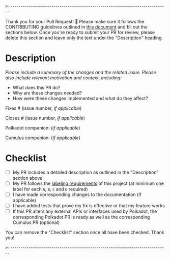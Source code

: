 

✄ -----------------------------------------------------------------------------

Thank you for your Pull Request! 🙏 Please make sure it follows the CONTRIBUTING guidelines outlined in [this document](./CONTRIBUTING.adoc) and fill out the sections below. Once you're ready to submit your PR for review, please delete this section and leave only the text under the "Description" heading.

# Description

*Please include a summary of the changes and the related issue. Please also include relevant motivation and context, including:*

- What does this PR do?
- Why are these changes needed?
- How were these changes implemented and what do they affect?

Fixes # (issue number, *if applicable*) 

Closes # (issue number, *if applicable*) 

Polkadot companion: (*if applicable*)

Cumulus companion: (*if applicable*)

# Checklist

- [ ] My PR includes a detailed description as outlined in the "Description" section above
- [ ] My PR follows the [labeling requirements](./CONTRIBUTING.adoc#merge-process) of this project (at minimum one label for each `A`, `B`, `C` and `D` required)
- [ ] I have made corresponding changes to the documentation (if applicable)
- [ ] I have added tests that prove my fix is effective or that my feature works
- [ ] If this PR alters any external APIs or interfaces used by Polkadot, the corresponding Polkadot PR is ready as well as the corresponding Cumulus PR (optional)

You can remove the "Checklist" section once all have been checked. Thank you!

✄ -----------------------------------------------------------------------------
